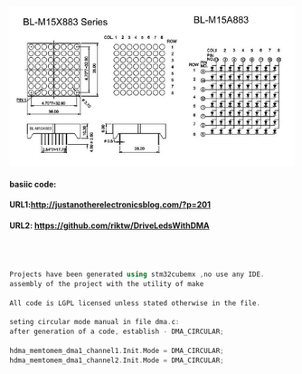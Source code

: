 
![Led matrix](./led-8x8.jpg)

#### basiic code:

#### URL1:http://justanotherelectronicsblog.com/?p=201

#### URL2: https://github.com/riktw/DriveLedsWithDMA

``` cpp



Projects have been generated using stm32cubemx ,no use any IDE.
assembly of the project with the utility of make

All code is LGPL licensed unless stated otherwise in the file.

seting circular mode manual in file dma.c:
after generation of a code, establish - DMA_CIRCULAR;

hdma_memtomem_dma1_channel1.Init.Mode = DMA_CIRCULAR;
hdma_memtomem_dma1_channel2.Init.Mode = DMA_CIRCULAR;
```
